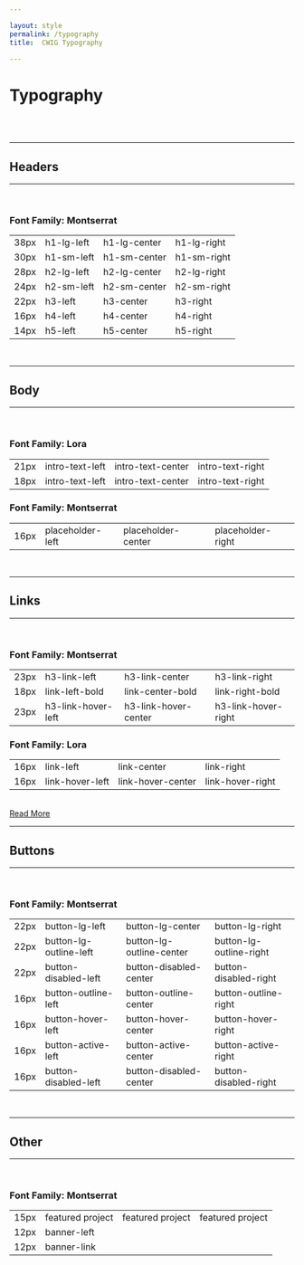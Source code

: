 ```yaml
---

layout: style
permalink: /typography
title:  CWIG Typography

---
```


<head>
    <link rel="stylesheet" href="/assets/css/typography.scss">
    <link href='https://fonts.googleapis.com/css?family=Montserrat' rel='stylesheet'>
    <link href='https://fonts.googleapis.com/css?family=Lora' rel='stylesheet'>
</head>
<h1 class="h1sm">Typography</h1>
<div><br><br></div>

<hr>
<h2 class="h2lg">Headers</h2>
<hr>
<br>
<h3 class="h3">Font Family: Montserrat</h3>
<table class="row headers font__montserrat">
  <tr class="h1lg">
    <td class="size">
    38px
    </td>
    <td class="left">
    h1-lg-left
    </td>
    <td class="center">
    h1-lg-center
    </td>
    <td class="right">
    h1-lg-right
    </td>
  </tr>
  <tr class="h1sm">
    <td class="size">
    30px
    </td>
    <td class="left">
    h1-sm-left
    </td>
    <td class="center">
    h1-sm-center
    </td>
    <td class="right">
    h1-sm-right
    </td>
  </tr>
  <tr class="h2lg">
    <td class="size">
    28px
    </td>
    <td class="left">
    h2-lg-left
    </td>
    <td class="center">
    h2-lg-center
    </td>
    <td class="right">
    h2-lg-right
    </td>
  </tr>
  <tr class="h2sm">
    <td class="size">
    24px
    </td>
    <td class="left">
    h2-sm-left
    </td>
    <td class="center">
    h2-sm-center
    </td>
    <td class="right">
    h2-sm-right
    </td>
  </tr>
  <tr class="h3">
    <td class="size">
    22px
    </td>
    <td class="left">
    h3-left
    </td>
    <td class="center">
    h3-center
    </td>
    <td class="right">
    h3-right
    </td>
  </tr>
  <tr class="h4">
    <td class="size">
    16px
    </td>
    <td class="left">
    h4-left
    </td>
    <td class="center">
    h4-center
    </td>
    <td class="right">
    h4-right
    </td>
  </tr>
  <tr class="h5">
    <td class="size">
    14px
    </td>
    <td class="left">
    h5-left
    </td>
    <td class="center">
    h5-center
    </td>
    <td class="right">
    h5-right
    </td>
  </tr>
</table>
<br>
<hr>
<h2 class="h2lg">Body</h2>
<hr>
<br>
<h3 class="h3">Font Family: Lora</h3>

<table class="row body__text font__lora">
  <tr class="intro__text">
    <td class="size">
      21px
    </td>
    <td class="left">
      intro-text-left
    </td>
    <td class="center">
      intro-text-center
    </td>
    <td class="right">
      intro-text-right
    </td>
  </tr>
  <tr class="body__class">
    <td class="size">
      18px
    </td>
    <td class="left">
      intro-text-left
    </td>
    <td class="center">
      intro-text-center
    </td>
    <td class="right">
      intro-text-right
    </td>
  </tr>
</table>

<h3 class="h3">Font Family: Montserrat</h3>

<table class="row body__text font__montserrat">
  <tr class="pholder">
    <td class="size">
      16px
    </td>
    <td class="left">
      placeholder-left
    </td>
    <td class="center">
      placeholder-center
    </td>
    <td class="right">
      placeholder-right
    </td>
  </tr>
</table>
<br>
<hr>
<h2 class="h2lg">Links</h2>
<hr>
<br>
<h3 class="h3">Font Family: Montserrat</h3>
 
<table class="row font__montserrat">
  <tr class="h3__link">
    <td class="size">
      23px
    </td>
    <td class="left">
      h3-link-left
    </td>
    <td class="center">
      h3-link-center
    </td>
    <td class="right">
      h3-link-right
    </td>
  </tr>
  <tr class="link__bold">
    <td class="size">
      18px
    </td>
    <td class="left">
      link-left-bold
    </td>
    <td class="center">
      link-center-bold
    </td>
    <td class="right">
      link-right-bold
    </td>
  </tr>
  <tr class="h3__hover">
    <td class="size">
      23px
    </td>
    <td class="left">
      h3-link-hover-left
    </td>
    <td class="center">
      h3-link-hover-center
    </td>
    <td class="right">
      h3-link-hover-right
    </td>
  </tr>
</table>

 <h3 class="h3">Font Family: Lora</h3>

<table class="row font__lora">
  <tr class="link__reg">
    <td class="size">
      16px
    </td>
    <td class="left">
      link-left
    </td>
    <td class="center">
      link-center
    </td>
    <td class="right">
      link-right
    </td>
  </tr>
  <tr class="link__hover">
    <td class="size">
      16px
    </td>
    <td class="left">
      link-hover-left
    </td>
    <td class="center">
      link-hover-center
    </td>
    <td class="right">
      link-hover-right
    </td>
  </tr>
</table>
<br>
<a href="/link"> Read More</a>
<br>
<hr>
<h2 class="h2lg">Buttons</h2>
<hr>
<br>
<h3 class="h3">Font Family: Montserrat</h3>

<table class="row buttons font__montserrat">
  <tr class="btlg">
    <td class="size">
      22px
    </td>
    <td class="left">
      button-lg-left
    </td>
    <td class="center">
      button-lg-center
    </td>
    <td class="right">
      button-lg-right
    </td>
  </tr>
  <tr class="btlg__outline">
    <td class="size">
      22px
    </td>
    <td class="left">
      button-lg-outline-left
    </td>
    <td class="center">
      button-lg-outline-center
    </td>
    <td class="right">
      button-lg-outline-right
    </td>
  </tr>
  <tr class="bt__disabled">
    <td class="size">
      22px
    </td>
    <td class="left">
      button-disabled-left
    </td>
    <td class="center">
      button-disabled-center
    </td>
    <td class="right">
      button-disabled-right
    </td>
  </tr>
  <tr class="bt__outline">
    <td class="size">
      16px
    </td>
    <td class="left">
      button-outline-left
    </td>
    <td class="center">
      button-outline-center
    </td>
    <td class="right">
      button-outline-right
    </td>
  </tr>
  <tr class="bt__hover">
    <td class="size">
      16px
    </td>
    <td class="left">
      button-hover-left
    </td>
    <td class="center">
      button-hover-center
    </td>
    <td class="right">
      button-hover-right
    </td>
  </tr>
  <tr class="bt__active">
    <td class="size">
      16px
    </td>
    <td class="left">
      button-active-left
    </td>
    <td class="center">
      button-active-center
    </td>
    <td class="right">
      button-active-right
    </td>
  </tr>
  <tr class="bt__disabled__sm">
    <td class="size">
      16px
    </td>
    <td class="left">
      button-disabled-left
    </td>
    <td class="center">
      button-disabled-center
    </td>
    <td class="right">
      button-disabled-right
    </td>
  </tr>
</table>
<br>
<hr>
<h2 class="h2lg">Other</h2>
<hr>
<br>
<h3 class="h3">Font Family: Montserrat</h3>

<table class="row font__montserrat">
  <tr class="featured">
    <td class="size">
      15px
    </td>
    <td class="left">
      featured project
    </td>
    <td class="center">
      featured project
    </td>
    <td class="right">
      featured project
    </td>
  </tr>
  <tr class="banner__left">
    <td class="size">
      12px
    </td>
    <td class="left">
      banner-left
    </td>
  </tr>
  <tr class="banner__link">
    <td class="size">
      12px
    </td>
    <td class="left">
      banner-link
    </td>
  </tr>
</table>